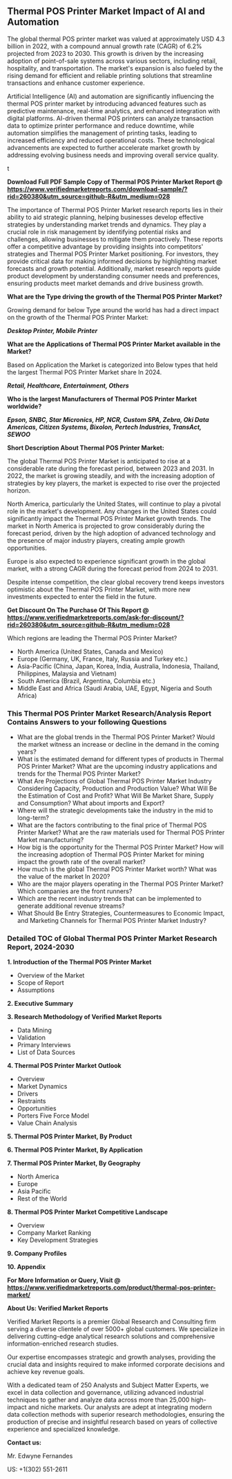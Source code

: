 <h2>Thermal POS Printer Market Impact of AI and Automation</h2><p>The global thermal POS printer market was valued at approximately USD 4.3 billion in 2022, with a compound annual growth rate (CAGR) of 6.2% projected from 2023 to 2030. This growth is driven by the increasing adoption of point-of-sale systems across various sectors, including retail, hospitality, and transportation. The market's expansion is also fueled by the rising demand for efficient and reliable printing solutions that streamline transactions and enhance customer experience.</p><p>Artificial Intelligence (AI) and automation are significantly influencing the thermal POS printer market by introducing advanced features such as predictive maintenance, real-time analytics, and enhanced integration with digital platforms. AI-driven thermal POS printers can analyze transaction data to optimize printer performance and reduce downtime, while automation simplifies the management of printing tasks, leading to increased efficiency and reduced operational costs. These technological advancements are expected to further accelerate market growth by addressing evolving business needs and improving overall service quality.</p>t</p><p id="" class=""><strong>Download Full PDF Sample Copy of Thermal POS Printer Market Report @ <a href="https://www.verifiedmarketreports.com/download-sample/?rid=260380&utm_source=github-R&utm_medium=028" target="_blank">https://www.verifiedmarketreports.com/download-sample/?rid=260380&utm_source=github-R&utm_medium=028</a></strong></p><p>The importance of&nbsp;Thermal POS Printer Market research reports lies in their ability to aid strategic planning, helping businesses develop effective strategies by understanding market trends and dynamics. They play a crucial role in risk management by identifying potential risks and challenges, allowing businesses to mitigate them proactively. These reports offer a competitive advantage by providing insights into competitors' strategies and Thermal POS Printer Market positioning. For investors, they provide critical data for making informed decisions by highlighting market forecasts and growth potential. Additionally, market research reports guide product development by understanding consumer needs and preferences, ensuring products meet market demands and drive business growth.</p><p><strong>What are the&nbsp;Type driving the growth of the Thermal POS Printer Market?</strong></p><p id="" class="">Growing demand for below Type around the world has had a direct impact on the growth of the Thermal POS Printer Market:</p><em><strong>Desktop Printer, Mobile Printer</strong></em></p><strong>What are the&nbsp;Applications&nbsp;of Thermal POS Printer Market available in the Market?</strong></p><p id="" class="">Based on Application the Market is categorized into Below types that held the largest Thermal POS Printer Market share In 2024.</p><em><strong>Retail, Healthcare, Entertainment, Others</strong></em></p><strong>Who is the largest Manufacturers of Thermal POS Printer Market worldwide?</strong></p><p><em><strong>Epson, SNBC, Star Micronics, HP, NCR, Custom SPA, Zebra, Oki Data Americas, Citizen Systems, Bixolon, Pertech Industries, TransAct, SEWOO</strong></em></p><p id="" class=""><strong>Short Description About Thermal POS Printer Market:</strong></p><p>The global Thermal POS Printer Market is anticipated to rise at a considerable rate during the forecast period, between 2023 and 2031. In 2022, the market is growing steadily, and with the increasing adoption of strategies by key players, the market is expected to rise over the projected horizon.</p><p>North America, particularly the United States, will continue to play a pivotal role in the market's development. Any changes in the United States could significantly impact the Thermal POS Printer Market growth trends. The market in North America is projected to grow considerably during the forecast period, driven by the high adoption of advanced technology and the presence of major industry players, creating ample growth opportunities.</p><p>Europe is also expected to experience significant growth in the global market, with a strong CAGR during the forecast period from 2024 to 2031.</p><p>Despite intense competition, the clear global recovery trend keeps investors optimistic about the Thermal POS Printer Market, with more new investments expected to enter the field in the future.</p><p id="" class=""><strong>Get Discount On The Purchase Of This Report @ <a href="https://www.verifiedmarketreports.com/ask-for-discount/?rid=260380&utm_source=github-R&utm_medium=028" target="_blank">https://www.verifiedmarketreports.com/ask-for-discount/?rid=260380&utm_source=github-R&utm_medium=028</a></strong></p>Which regions are leading the Thermal POS Printer Market?</p><ul><li>North America (United States, Canada and Mexico)</li><li>Europe (Germany, UK, France, Italy, Russia and Turkey etc.)</li><li>Asia-Pacific (China, Japan, Korea, India, Australia, Indonesia, Thailand, Philippines, Malaysia and Vietnam)</li><li>South America (Brazil, Argentina, Columbia etc.)</li><li>Middle East and Africa (Saudi Arabia, UAE, Egypt, Nigeria and South Africa)</li></ul><h3 id="" class="">This Thermal POS Printer Market Research/Analysis Report Contains Answers to your following Questions</h3><ul><li>What are the global trends in the Thermal POS Printer Market? Would the market witness an increase or decline in the demand in the coming years?</li><li>What is the estimated demand for different types of products in Thermal POS Printer Market? What are the upcoming industry applications and trends for the Thermal POS Printer Market?</li><li>What Are Projections of Global Thermal POS Printer Market Industry Considering Capacity, Production and Production Value? What Will Be the Estimation of Cost and Profit? What Will Be Market Share, Supply and Consumption? What about imports and Export?</li><li>Where will the strategic developments take the industry in the mid to long-term?</li><li>What are the factors contributing to the final price of Thermal POS Printer Market? What are the raw materials used for Thermal POS Printer Market manufacturing?</li><li>How big is the opportunity for the Thermal POS Printer Market? How will the increasing adoption of Thermal POS Printer Market for mining impact the growth rate of the overall market?</li><li>How much is the global Thermal POS Printer Market worth? What was the value of the market In 2020?</li><li>Who are the major players operating in the Thermal POS Printer Market? Which companies are the front runners?</li><li>Which are the recent industry trends that can be implemented to generate additional revenue streams?</li><li>What Should Be Entry Strategies, Countermeasures to Economic Impact, and Marketing Channels for Thermal POS Printer Market Industry?</li></ul><h3 id="" class="">Detailed TOC of Global Thermal POS Printer Market Research Report, 2024-2030</h3><p id="" class=""><strong>1. Introduction of the Thermal POS Printer Market</strong></p><ul><li>Overview of the Market</li><li>Scope of Report</li><li>Assumptions</li></ul><p id="" class=""><strong>2. Executive Summary</strong></p><p id="" class=""><strong>3. Research Methodology of Verified Market Reports</strong></p><ul><li>Data Mining</li><li>Validation</li><li>Primary Interviews</li><li>List of Data Sources</li></ul><p id="" class=""><strong>4. Thermal POS Printer Market Outlook</strong></p><ul><li>Overview</li><li>Market Dynamics</li><li>Drivers</li><li>Restraints</li><li>Opportunities</li><li>Porters Five Force Model</li><li>Value Chain Analysis</li></ul><p id="" class=""><strong>5. Thermal POS Printer Market, By Product</strong></p><p id="" class=""><strong>6. Thermal POS Printer Market, By Application</strong></p><p id="" class=""><strong>7. Thermal POS Printer Market, By Geography</strong></p><ul><li>North America</li><li>Europe</li><li>Asia Pacific</li><li>Rest of the World</li></ul><p id="" class=""><strong>8. Thermal POS Printer Market Competitive Landscape</strong></p><ul><li>Overview</li><li>Company Market Ranking</li><li>Key Development Strategies</li></ul><p id="" class=""><strong>9. Company Profiles</strong></p><p id="" class=""><strong>10. Appendix</strong></p><p id="" class=""><strong>For More Information or Query, Visit @ <a href="https://www.verifiedmarketreports.com/product/thermal-pos-printer-market/" target="_blank">https://www.verifiedmarketreports.com/product/thermal-pos-printer-market/</a></strong></p><p id="" class=""><strong>About Us: Verified Market Reports</strong></p><p id="" class="">Verified Market Reports is a premier Global Research and Consulting firm serving a diverse clientele of over 5000+ global customers. We specialize in delivering cutting-edge analytical research solutions and comprehensive information-enriched research studies.</p><p id="" class="">Our expertise encompasses strategic and growth analyses, providing the crucial data and insights required to make informed corporate decisions and achieve key revenue goals.</p><p id="" class="">With a dedicated team of 250 Analysts and Subject Matter Experts, we excel in data collection and governance, utilizing advanced industrial techniques to gather and analyze data across more than 25,000 high-impact and niche markets. Our analysts are adept at integrating modern data collection methods with superior research methodologies, ensuring the production of precise and insightful research based on years of collective experience and specialized knowledge.</p><p id="" class=""><strong>Contact us:</strong></p><p id="" class="">Mr. Edwyne Fernandes</p><p id="" class="">US: +1(302) 551-2611</p>